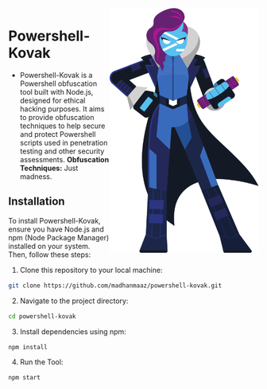 <img src="./public/assets/src/body.svg" align="right" width=300>


# Powershell-Kovak
- Powershell-Kovak is a Powershell obfuscation tool built with Node.js, designed for ethical hacking purposes. It aims to provide obfuscation techniques to help secure and protect Powershell scripts used in penetration testing and other security assessments. **Obfuscation Techniques:** Just madness.


## Installation

To install Powershell-Kovak, ensure you have Node.js and npm (Node Package Manager) installed on your system. Then, follow these steps:

1. Clone this repository to your local machine:
```bash
git clone https://github.com/madhanmaaz/powershell-kovak.git
```
2. Navigate to the project directory:
```bash
cd powershell-kovak
```
3. Install dependencies using npm:
```bash
npm install
```
4. Run the Tool:
```bash
npm start
```
